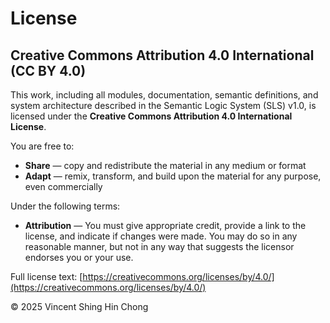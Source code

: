 # License

## Creative Commons Attribution 4.0 International (CC BY 4.0)

This work, including all modules, documentation, semantic definitions, and system architecture described in the Semantic Logic System (SLS) v1.0, is licensed under the **Creative Commons Attribution 4.0 International License**.

You are free to:

- **Share** — copy and redistribute the material in any medium or format  
- **Adapt** — remix, transform, and build upon the material for any purpose, even commercially  

Under the following terms:

- **Attribution** — You must give appropriate credit, provide a link to the license, and indicate if changes were made. You may do so in any reasonable manner, but not in any way that suggests the licensor endorses you or your use.

Full license text: [https://creativecommons.org/licenses/by/4.0/](https://creativecommons.org/licenses/by/4.0/)

© 2025 Vincent Shing Hin Chong